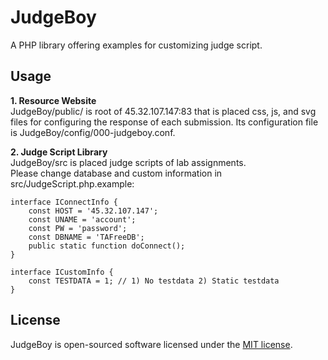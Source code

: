 # JudgeBoy
A PHP library offering examples for customizing judge script. 
  
## Usage
**1. Resource Website**   
JudgeBoy/public/ is root of 45.32.107.147:83 that is placed css, js, and svg files for configuring the response of each submission. 
Its configuration file is JudgeBoy/config/000-judgeboy.conf.    
  
**2. Judge Script Library**  
JudgeBoy/src is placed judge scripts of lab assignments.  
Please change database and custom information in src/JudgeScript.php.example:
```
interface IConnectInfo {
	const HOST = '45.32.107.147';
	const UNAME = 'account';
	const PW = 'password';
	const DBNAME = 'TAFreeDB';
	public static function doConnect();
}

interface ICustomInfo {
	const TESTDATA = 1; // 1) No testdata 2) Static testdata 
}
```
## License
JudgeBoy is open-sourced software licensed under the [MIT license](http://opensource.org/licenses/MIT).
